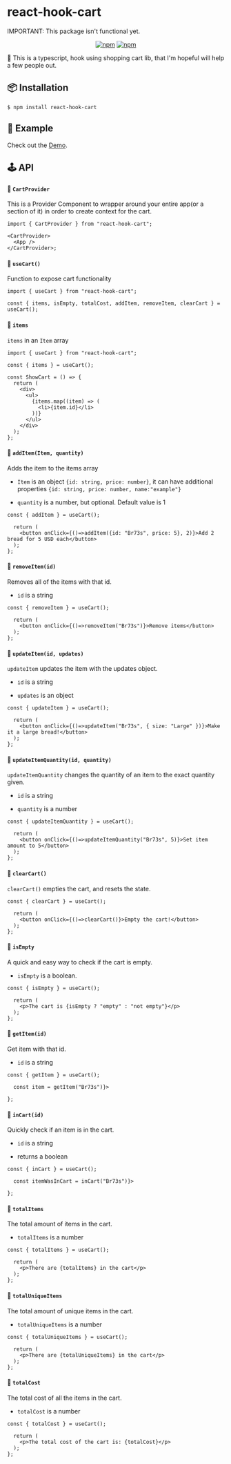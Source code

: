 # react-hook-cart

IMPORTANT: This package isn't functional yet.

<div align="center">
    
[![npm](https://img.shields.io/badge/Build%20with-Typescript-blue?style=for-the-badge)](https://www.typescriptlang.org/)
[![npm](https://img.shields.io/bundlephobia/minzip/react-hook-cart?style=for-the-badge)](https://bundlephobia.com/result?p=react-hook-cart@1.0.0)

</div>

🛒 This is a typescript, hook using shopping cart lib, that I'm hopeful will help a few people out.

<h2>📦 Installation</h2>

    $ npm install react-hook-cart

<h2>📖 Example</h2>

Check out the <a href="https://codesandbox.io/s/react-hook-cart-example-gnxl1">Demo</a>.

<h2>🕹 API</h2>

#### 🔗 `CartProvider`

This is a Provider Component to wrapper around your entire app(or a section of it) in order to create context for the cart.

```tsx
import { CartProvider } from "react-hook-cart";

<CartProvider>
  <App />
</CartProvider>;
```

#### 🔗 `useCart()`

Function to expose cart functionality

```tsx
import { useCart } from "react-hook-cart";

const { items, isEmpty, totalCost, addItem, removeItem, clearCart } = useCart();
```

#### 🔗 `items`

`items` in an `Item` array

```tsx
import { useCart } from "react-hook-cart";

const { items } = useCart();

const ShowCart = () => {
  return (
    <div>
      <ul>
        {items.map((item) => (
          <li>{item.id}</li>
        ))}
      </ul>
    </div>
  );
};
```

#### 🔗 `addItem(Item, quantity)`

Adds the item to the items array

- `Item` is an object `{id: string, price: number}`, it can have additional properties `{id: string, price: number, name:"example"}`

- `quantity` is a number, but optional. Default value is 1

```tsx
const { addItem } = useCart();

  return (
    <button onClick={()=>addItem({id: "Br73s", price: 5}, 2)}>Add 2 bread for 5 USD each</button>
  );
};
```

#### 🔗 `removeItem(id)`

Removes all of the items with that id.

- `id` is a string

```tsx
const { removeItem } = useCart();

  return (
    <button onClick={()=>removeItem("Br73s")}>Remove items</button>
  );
};
```

#### 🔗 `updateItem(id, updates)`

`updateItem` updates the item with the updates object.

- `id` is a string

- `updates` is an object

```tsx
const { updateItem } = useCart();

  return (
    <button onClick={()=>updateItem("Br73s", { size: "Large" })}>Make it a large bread!</button>
  );
};
```

#### 🔗 `updateItemQuantity(id, quantity)`

`updateItemQuantity` changes the quantity of an item to the exact quantity given.

- `id` is a string

- `quantity` is a number

```tsx
const { updateItemQuantity } = useCart();

  return (
    <button onClick={()=>updateItemQuantity("Br73s", 5)}>Set item amount to 5</button>
  );
};
```

#### 🔗 `clearCart()`

`clearCart()` empties the cart, and resets the state.

```tsx
const { clearCart } = useCart();

  return (
    <button onClick={()=>clearCart()}>Empty the cart!</button>
  );
};
```

#### 🔗 `isEmpty`

A quick and easy way to check if the cart is empty.

- `isEmpty` is a boolean.

```tsx
const { isEmpty } = useCart();

  return (
    <p>The cart is {isEmpty ? "empty" : "not empty"}</p>
  );
};
```

#### 🔗 `getItem(id)`

Get item with that id.

- `id` is a string

```tsx
const { getItem } = useCart();

  const item = getItem("Br73s")}>

};
```

#### 🔗 `inCart(id)`

Quickly check if an item is in the cart.

- `id` is a string

- returns a boolean

```tsx
const { inCart } = useCart();

  const itemWasInCart = inCart("Br73s")}>

};
```

#### 🔗 `totalItems`

The total amount of items in the cart.

- `totalItems` is a number

```tsx
const { totalItems } = useCart();

  return (
    <p>There are {totalItems} in the cart</p>
  );
};
```

#### 🔗 `totalUniqueItems`

The total amount of unique items in the cart.

- `totalUniqueItems` is a number

```tsx
const { totalUniqueItems } = useCart();

  return (
    <p>There are {totalUniqueItems} in the cart</p>
  );
};
```

#### 🔗 `totalCost`

The total cost of all the items in the cart.

- `totalCost` is a number

```tsx
const { totalCost } = useCart();

  return (
    <p>The total cost of the cart is: {totalCost}</p>
  );
};
```
